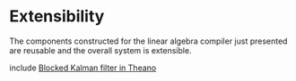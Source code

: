 
Extensibility
=============

The components constructed for the linear algebra compiler just presented are reusable and the overall system is extensible.

include [Blocked Kalman filter in Theano](blocking.md)
